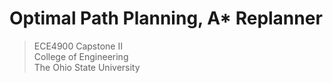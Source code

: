 # Optimal Path Planning, A* Replanner
> ECE4900 Capstone II  
> College of Engineering  
> The Ohio State University  
